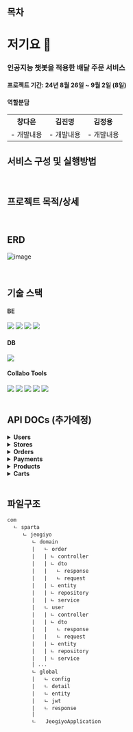 ## 목차

# 저기요 🛵

### 인공지능 챗봇을 적용한 배달 주문 서비스

#### 프로젝트 기간: 24년 8월 26일 ~ 9월 2일 (8일)

#### 역할분담
<table>
    <tr>
        <th>창다은</th>
        <th>김진명</th>
        <th>김정용</th>
    </tr>
    <tr>
	<td>
	    - 개발내용
        </td>
        <td>
	    - 개발내용
        </td>
        <td>
	    - 개발내용
        </td>
    </tr>
</table>

## 서비스 구성 및 실행방법

</br>

## 프로젝트 목적/상세

</br>


## ERD
![image](https://github.com/user-attachments/assets/49e24c58-b6c3-483c-b727-b17c92e96106)

</br>


## 기술 스택

#### BE
<div>
    <img src="https://img.shields.io/badge/java-007396?style=for-the-badge&logo=java&logoColor=white">
    <img src="https://img.shields.io/badge/springboot-6DB33F?style=for-the-badge&logo=springboot&logoColor=white">
    <img src="https://img.shields.io/badge/spring data jpa-6DB33F?style=for-the-badge&logo=amazondocumentdb&logoColor=white">
    <img src="https://img.shields.io/badge/spring security-6DB33F?style=for-the-badge&logo=spring security&logoColor=white">
</div>

#### DB
<div>
    <img src="https://img.shields.io/badge/PostgreSQL-4169E1?style=for-the-badge&logo=PostgreSQL&logoColor=white">
</div>

#### Collabo Tools
<div>
    <img src="https://img.shields.io/badge/git-F05032?style=for-the-badge&logo=git&logoColor=white">
    <img src="https://img.shields.io/badge/github-181717?style=for-the-badge&logo=github&logoColor=white">
    <img src="https://img.shields.io/badge/notion-white?style=for-the-badge&logo=notion&logoColor=000000">
    <img src="https://img.shields.io/badge/erdcloud-000000?style=for-the-badge&logo=erdcloud&logoColor=white">
    <img src="https://img.shields.io/badge/slack-4A154B?style=for-the-badge&logo=slack&logoColor=white">
</div>

</br>

## API DOCs (추가예정)

<details> <summary> <b> Users </b> </summary> 

| API 엔드포인트          | HTTP 메서드 | 설명             | request  | response
|--------------------|----------|----------------|-----------------------------|-----------------------------|
| /api/users/sign-up | POST     | 회원가입  | ![image](https://github.com/user-attachments/assets/edc88ec0-ed68-427d-a1d7-ce97ee239f92) | ![image](https://github.com/user-attachments/assets/f4642881-9c4d-44b9-8e30-97f639c98960)
| /api/users/sign-in | POST     | 로그인 |

</details>

<details> <summary> <b> Stores </b> </summary> </details>
  
<details> <summary> <b> Orders </b> </summary> </details>
  
<details> <summary> <b> Payments </b> </summary> </details>
  
<details> <summary> <b> Products </b> </summary> </details>
  
<details> <summary> <b> Carts </b> </summary> </details>


</details>

</br>

## 파일구조
```
com
  ㄴ sparta
     ㄴ jeogiyo
        ㄴ domain
        |   ㄴ order
        |   | ㄴ controller
        |   | ㄴ dto
        |   |   ㄴ response
        |   |   ㄴ request
        |   | ㄴ entity
        |   | ㄴ repository
        |   | ㄴ service
        |   ㄴ user
        |   | ㄴ controller
        |   | ㄴ dto
        |   |   ㄴ response
        |   |   ㄴ request
        |   | ㄴ entity
        |   | ㄴ repository
        |   | ㄴ service
        | ...
        ㄴ global
        |   ㄴ config
        |   ㄴ detail
        |   ㄴ entity
        |   ㄴ jwt
        |   ㄴ response
        |
        ㄴ   JeogiyoApplication

```




